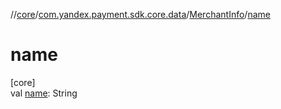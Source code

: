 //[core](../../../index.md)/[com.yandex.payment.sdk.core.data](../index.md)/[MerchantInfo](index.md)/[name](name.md)

# name

[core]\
val [name](name.md): String
